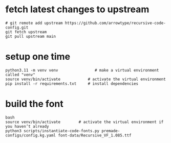 

# fetch latest changes to upstream

```
# git remote add upstream https://github.com/arrowtype/recursive-code-config.git
git fetch upstream
git pull upstream main
```


# setup one time

```
python3.11 -m venv venv                # make a virtual environment called "venv"
source venv/bin/activate            # activate the virtual environment
pip install -r requirements.txt     # install dependencies
```

# build the font

```
bash
source venv/bin/activate        # activate the virtual environment if you haven’t already
python3 scripts/instantiate-code-fonts.py premade-configs/config.kg.yaml font-data/Recursive_VF_1.085.ttf
```

